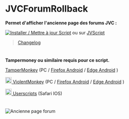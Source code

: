 # **JVCForumRollback**

**Permet d'afficher l'ancienne page des forums JVC :**

[![Installer / Mettre à jour Script](https://img.shields.io/badge/Installer%20/%20Mettre%20%C3%A0%20jour%20le%20Script-Green?style=for-the-badge&color=1E971E)](https://github.com/Roadou/JVCForumRollback/raw/main/JVCForumRollback.user.js) ou sur [JVScript](https://jvscript.fr/script/jvcforumrollback)

> [Changelog](CHANGELOG.md#changelog-jvcforumrollback)

#

**Tampermoney ou similaire requis pour ce script.**

<a href="https://www.tampermonkey.net/index.php#download" target="_blank">TamperMonkey</a> (PC / [Firefox Android](https://play.google.com/store/apps/details?id=org.mozilla.firefox) / [Edge Android](https://play.google.com/store/apps/details?id=com.microsoft.emmx) )

<a href="https://violentmonkey.github.io/#installation" target="_blank"><img src="https://violentmonkey.github.io/_astro/vm.C4h557K-.png" alt="ViolentMonkey" width="20"/> ViolentMonkey</a> (PC / [Firefox Android](https://play.google.com/store/apps/details?id=org.mozilla.firefox) / [Edge Android](https://play.google.com/store/apps/details?id=com.microsoft.emmx) )

<a href="https://apps.apple.com/fr/app/userscripts/id1463298887" target="_blank"><img src="https://is1-ssl.mzstatic.com/image/thumb/Purple211/v4/b4/21/66/b42166ec-dd28-21ef-b6a1-dc75715c3452/AppIcon-0-0-85-220-0-4-0-2x.png/48x0w.webp" alt="userscripts" width="20"/> Userscripts</a>  (Safari IOS)

#

![Ancienne page forum](https://jvscript.fr/storage/images/jvcforumrollback.png)
